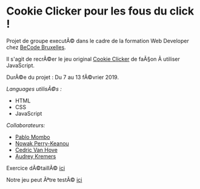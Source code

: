 Cookie Clicker pour les fous du click !  
========  

Projet de groupe executÃ© dans le cadre de la formation Web Developer chez [BeCode Bruxelles](https://www.becode.org/index_fr.html).  

Il s'agit de recrÃ©er le jeu original [Cookie Clicker](http://orteil.dashnet.org/cookieclicker/) de faÃ§on Ã  utiliser JavaScript.

DurÃ©e du projet : Du 7 au 13 fÃ©vrier 2019.   

_Languages utilisÃ©s :_  
* HTML  
* CSS  
* JavaScript  
   
_Collaborateurs:_  
* [Pablo Mombo](https://github.com/Pablomombo)   
* [Nowak Perry-Keanou](https://github.com/nowakperry)   
* [Cedric Van Hove](https://github.com/cevaho)   
* [Audrey Kremers](https://github.com/AudreyKremers)   

Exercice dÃ©taillÃ© [ici](https://github.com/becodeorg/BXL-Johnson-3.9/tree/master/Projets/coockie-clicker)   

Notre jeu peut Ãªtre testÃ© [ici]()  

